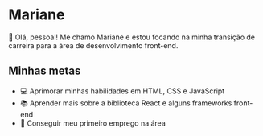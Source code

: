 # Mariane

👋 Olá, pessoal! Me chamo Mariane e estou focando na minha transição de carreira para a área de desenvolvimento front-end. 

## Minhas metas
- 💻 Aprimorar minhas habilidades em HTML, CSS e JavaScript
- 📚 Aprender mais sobre a biblioteca React e alguns frameworks front-end
- 🚀 Conseguir meu primeiro emprego na área 